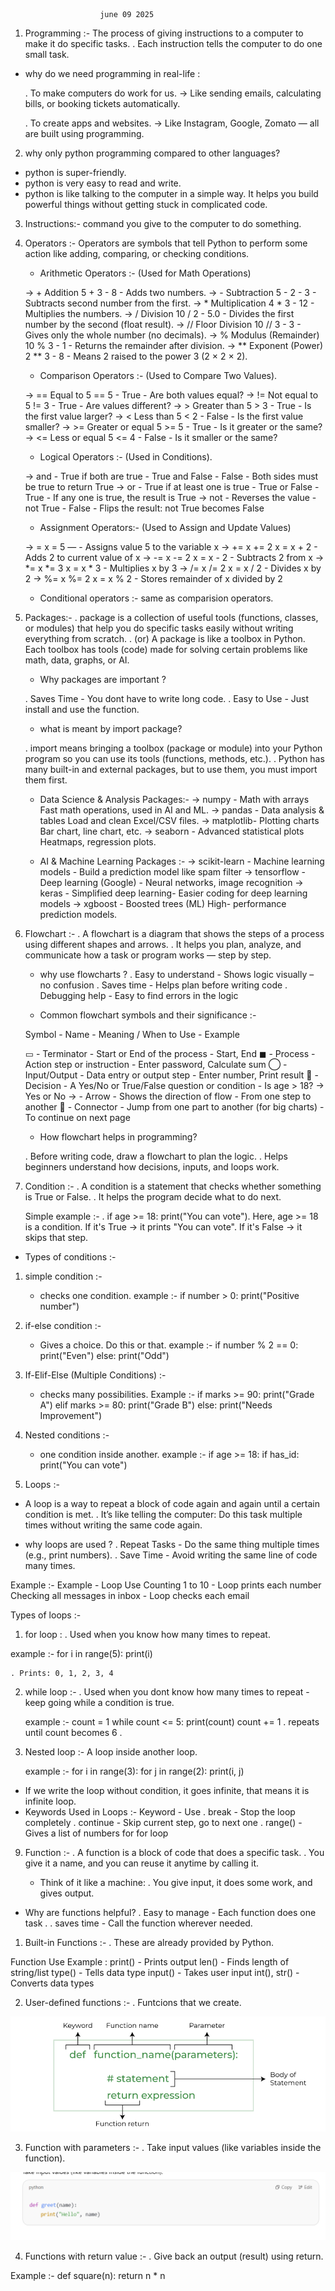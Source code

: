                         june 09 2025

1. Programming :- 
   The process of giving instructions to a computer to make it do specific tasks.
   . Each instruction tells the computer to do one small task.

* why do we need programming in real-life :

  . To make computers do work for us.
  → Like sending emails, calculating bills, or booking tickets automatically.

  . To create apps and websites.
  → Like Instagram, Google, Zomato — all are built using programming.

2. why only python programming compared to other languages? 
  * python is super-friendly. 
  * python is very easy to read and write.
  * python is like talking to the computer in a simple way. It helps you build powerful things without getting stuck in complicated code.

3. Instructions:- 
   command you give to the computer to do something. 

4. Operators :- 
   Operators are symbols that tell Python to perform some action like adding, comparing, or checking conditions. 

   * Arithmetic Operators :- (Used for Math Operations)
     
    ->  +	Addition	         5 + 3	  -   8	  -  Adds two numbers.
    ->  -	Subtraction	         5 - 2	  -   3	  -  Subtracts second number from the first.
    ->  *	Multiplication	     4 * 3	  -   12  -  Multiplies the numbers.
    ->  /	Division	         10 / 2	  -   5.0 -	 Divides the first number by the second (float result).
    ->  //	Floor Division	     10 // 3  -   3	  -  Gives only the whole number (no decimals).
    ->  %	Modulus (Remainder)	 10 % 3	  -   1	  -  Returns the remainder after division.
    ->  **	Exponent (Power)	 2 ** 3	  -   8	  -  Means 2 raised to the power 3 (2 × 2 × 2).

   * Comparison Operators :- (Used to Compare Two Values).

    ->  ==	   Equal to	5 == 5	      -  True	- Are both values equal?
    ->  !=	   Not equal to	5 != 3	  -  True	- Are values different?
    ->  >	   Greater than	5 > 3	  -  True	- Is the first value larger?
    ->  <	   Less than	5 < 2	  -  False	- Is the first value smaller?
    ->  >=	   Greater or equal	5 >= 5 - True	- Is it greater or the same?
    ->  <=	   Less or equal	5 <= 4	- False	- Is it smaller or the same?

    *  Logical Operators :- (Used in Conditions).

     ->  and -	True if both are true	      -     True and False - 	False -	  Both sides must be true to return True
     ->  or	 -  True if at least one is true  - 	True or False  -    True  -	  If any one is true, the result is True
     ->  not -	Reverses the value	          -      not True      - 	False -   Flips the result: not True becomes False

     * Assignment Operators:- (Used to Assign and Update Values)

      ->  =	    x = 5	—	        - Assigns value 5 to the variable x
      ->  +=	x += 2	x = x + 2	- Adds 2 to current value of x
      ->  -=	x -= 2	x = x - 2	- Subtracts 2 from x
      ->  *=	x *= 3	x = x * 3	- Multiplies x by 3
      ->  /=	x /= 2	x = x / 2	- Divides x by 2
      ->  %=	x %= 2	x = x % 2	- Stores remainder of x divided by 2

      * Conditional operators :- same as comparision operators.

5. Packages:- 
   .  package is a collection of useful tools (functions, classes, or modules) that help you do specific tasks easily without   writing everything from scratch.
   . (or)  A package is like a toolbox in Python. Each toolbox has tools (code) made for solving certain problems like math, data, graphs, or AI.

   * Why packages are important ?

   . Saves Time - You dont have to write long code.
   . Easy to Use - Just install and use the function.
   
   * what is meant by import package?

    . import means bringing a toolbox (package or module) into your Python program so you can use its tools (functions, methods, etc.). 
    . Python has many built-in and external packages, but to use them, you must import them first.
     
     *  Data Science & Analysis Packages:- 
    ->  numpy	  -   Math with arrays	Fast math operations, used in AI and ML.
    ->  pandas	  -   Data analysis & tables	Load and clean Excel/CSV files.
    ->  matplotlib-	  Plotting charts	Bar chart, line chart, etc.
    ->  seaborn	  -   Advanced statistical plots	Heatmaps, regression plots.
    
    * AI & Machine Learning Packages :-
    -> scikit-learn	-   Machine learning models	-   Build a prediction model like spam filter
    -> tensorflow	-   Deep learning (Google)	-   Neural networks, image recognition
    -> keras	    -   Simplified deep learning-	Easier coding for deep learning models
    -> xgboost	    -   Boosted trees (ML)	High-   performance prediction models.

6. Flowchart :-
   . A flowchart is a diagram that shows the steps of a process using different shapes and arrows.
   . It helps you plan, analyze, and communicate how a task or program works — step by step.

   * why use flowcharts ? 
    .  Easy to understand  - 	Shows logic visually – no confusion
    .  Saves time	      -      Helps plan before writing code
    .  Debugging help	    -    Easy to find errors in the logic

   * Common flowchart symbols and their significance :-
    
    Symbol	   - Name	    - Meaning / When to Use	      -     Example

    ▭	      - Terminator	 -  Start or End of the process	 -  Start, End
    ◼	     - Process	      - Action step or instruction	  - Enter password, Calculate sum
    ◯	     - Input/Output	  - Data entry or output step     -	Enter number, Print result
    🔷	      - Decision	   - A Yes/No or True/False question or condition  - 	Is age > 18? → Yes or No
    →	       - Arrow	        - Shows the direction of flow	                -  From one step to another
    🔁	      - Connector	    - Jump from one part to another (for big charts) - 	To continue on next page

    * How flowchart helps in programming? 

    . Before writing code, draw a flowchart to plan the logic.
    . Helps beginners understand how decisions, inputs, and loops work.

7. Condition :-
   . A condition is a statement that checks whether something is True or False.
   . It helps the program decide what to do next.

   Simple example :- 
   . if age >= 18:
    print("You can vote").
    Here, age >= 18 is a condition.
    If it's True → it prints "You can vote".
    If it's False → it skips that step.

* Types of conditions :- 

1. simple condition :-
   * checks one condition.
   example :- 
    if number > 0:
    print("Positive number") 

2. if-else condition :- 
   * Gives a choice. Do this or that. 
   example :- 
    if number % 2 == 0:
    print("Even")
else:
    print("Odd")

3.  If-Elif-Else (Multiple Conditions) :- 
    * checks many possibilities.
    Example :-
    if marks >= 90:
    print("Grade A")
elif marks >= 80:
    print("Grade B")
else:
    print("Needs Improvement")

4. Nested conditions :-
   * one condition inside another.
   example :-
   if age >= 18:
    if has_id:
        print("You can vote")

8. Loops :-
  
* A loop is a way to repeat a block of code again and again until a certain condition is met.
 . It’s like telling the computer: Do this task multiple times without writing the same code again. 

* why loops are used ?
. Repeat Tasks - 	Do the same thing multiple times (e.g., print numbers).
. Save Time    - 	Avoid writing the same line of code many times.
 
Example :-
 Example	      -                 Loop Use
Counting 1 to 10  -	                Loop prints each number
Checking all messages in inbox	-    Loop checks each email

Types of loops :-

1. for loop : 
  . Used when you know how many times to repeat.

  example :-
  for i in range(5):
    print(i)

    . Prints: 0, 1, 2, 3, 4

2. while loop :-
   . Used when you dont know how many times to repeat - keep going while a condition is true.

   example :- 
   count = 1
while count <= 5:
    print(count)
    count += 1
    . repeats until count becomes 6 . 

3. Nested loop :-
   A loop inside another loop.

   example :-
   for i in range(3):
    for j in range(2):
        print(i, j)

 * If we write the loop without condition, it goes infinite, that means it is infinite loop. 
* Keywords Used in Loops :-
Keyword	     -             Use
. break	     -       Stop the loop completely
. continue	 -       Skip current step, go to next one
. range()	     -       Gives a list of numbers for for loop


9. Function :-
   . A function is a block of code that does a specific task. 
   . You give it a name, and you can reuse it anytime by calling it.

   * Think of it like a machine:
     . You give input, it does some work, and gives output.

 * Why are functions helpful? 
 . Easy to manage  -	Each function does one task .
 . saves time	   -    Call the function wherever needed.

 1. Built-in Functions :- 
 . These are already provided by Python.

   Function	Use Example :
   print()	   -    Prints output
   len()	   -    Finds length of string/list
   type()	   -    Tells data type
   input()	   -    Takes user input
   int(), str()	-   Converts data types

2. User-defined functions :-
 . Funtcions that we create.
  <img src = "https://github.com/Maanvitha6/GENAI/blob/main/Assets/function.png">
   
3. Function with parameters :-
 . Take input values (like variables inside the function).

 <img src = "https://github.com/Maanvitha6/GENAI/blob/main/Assets/function%20with%20parameters.png">

4. Functions with return value :- 
  . Give back an output (result) using return.

  Example :-
  def square(n):
    return n * n
    
